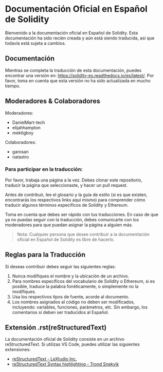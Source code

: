 # Documentación Oficial en Español de Solidity

Bienvenido a la documentación oficial en Español de Solidity. Esta documentación ha sido recién creada y aún está siendo traducida, así que todavía está sujeta a cambios.

## Documentación

Mientras se completa la traducción de esta documentación, puedes encontrar una versión en: https://solidity-es.readthedocs.io/es/latest/. Por favor, toma en cuenta que esta versión no ha sido actualizada en mucho tiempo.

## Moderadores & Colaboradores

Moderadores:

- DanielMart-tech
- elijahhampton
- mektigboy

Colaboradores:

- garosan
- natastro

### Para participar en la traducción:

Por favor, trabaja una página a la vez.
Debes clonar este repositorio, traducir la página que seleccionaste, y hacer un pull request.

Antes de contribuir, lee el glosario y la guía de estilo (si es que existen, encontrarás los respectivos links aquí mismo) para comprender cómo traducir algunos términos específicos de Solidity y Ethereum.

Toma en cuenta que debes ser rápido con tus traducciones. En caso de que ya no puedas seguir con la traducción, debes comunicarte con los moderadores para que puedan asignar la página a alguien más.

> Nota: Cualquier persona que desee contribuir a la documentación oficial en Español de Solidity es libre de hacerlo.

## Reglas para la Traducción

Si deseas contribuir debes seguir las siguientes reglas:

1. Nunca modifiques el nombre y la ubicación de un archivo.
2. Para nombres específicos del vocabulario de Solidity o Ethereum, si es posible, traduce la palabra fonéticamente, o simplemente no la modifiques.
3. Usa los respectivos tipos de fuente, acorde al documento.
4. Los nombres asignados al código no deben ser modificados, incluyendo: variables, funciones, parámetros, etc. Sin embargo, los comentarios sí deben ser traducidos al Español.

## Extensión .rst(reStructuredText)

La documentación oficial de Solidity consiste en un archivo reStructuredText. Si utilizas VS Code, puedes utilizar las siguientes extensiones:

- [reStructuredText - LeXtudio Inc.](https://marketplace.visualstudio.com/items?itemName=lextudio.restructuredtext)
- [reStructuredText Syntax highlighting - Trond Snekvik](https://marketplace.visualstudio.com/items?itemName=trond-snekvik.simple-rst)
